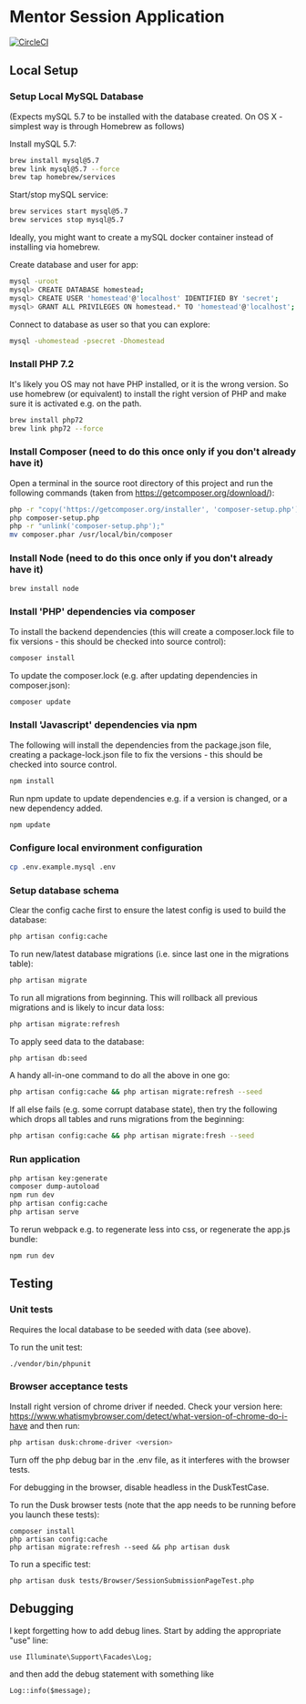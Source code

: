 # Mentor Session Application

[![CircleCI](https://circleci.com/gh/the-kids-network/impact-capture-form.svg?style=svg)](https://circleci.com/gh/the-kids-network/impact-capture-form)

## Local Setup

### Setup Local MySQL Database

(Expects mySQL 5.7 to be installed with the database created.
On OS X - simplest way is through Homebrew as follows)

Install mySQL 5.7:
```bash
brew install mysql@5.7
brew link mysql@5.7 --force
brew tap homebrew/services
```

Start/stop mySQL service:
```bash
brew services start mysql@5.7
brew services stop mysql@5.7
```

Ideally, you might want to create a mySQL docker container instead of installing via homebrew.

Create database and user for app:
```bash
mysql -uroot
mysql> CREATE DATABASE homestead;
mysql> CREATE USER 'homestead'@'localhost' IDENTIFIED BY 'secret';
mysql> GRANT ALL PRIVILEGES ON homestead.* TO 'homestead'@'localhost';
```

Connect to database as user so that you can explore:
```bash
mysql -uhomestead -psecret -Dhomestead
```

### Install PHP 7.2

It's likely you OS may not have PHP installed, or it is the wrong version. So use homebrew (or equivalent) to install the right version of PHP and make sure it is activated e.g. on the path.

```bash
brew install php72
brew link php72 --force
```

### Install Composer (need to do this once only if you don't already have it)

Open a terminal in the source root directory of this project and run the following commands (taken from https://getcomposer.org/download/):

```bash
php -r "copy('https://getcomposer.org/installer', 'composer-setup.php');"
php composer-setup.php
php -r "unlink('composer-setup.php');"
mv composer.phar /usr/local/bin/composer
```

### Install Node  (need to do this once only if you don't already have it)

```bash
brew install node
```

### Install 'PHP' dependencies via composer

To install the backend dependencies (this will create a composer.lock file to fix versions - this should be checked into source control):

```bash
composer install
```

To update the composer.lock (e.g. after updating dependencies in composer.json):

```bash
composer update
```

### Install 'Javascript' dependencies via npm

The following will install the dependencies from the package.json file, creating a package-lock.json file to fix the versions - this should be checked into source control.

```bash
npm install
```

Run npm update to update dependencies e.g. if a version is changed, or a new dependency added.

```bash
npm update
```

### Configure local environment configuration

```bash
cp .env.example.mysql .env
```

### Setup database schema

Clear the config cache first to ensure the latest config is used to build the database:

```bash
php artisan config:cache
```

To run new/latest database migrations (i.e. since last one in the migrations table):

```bash
php artisan migrate
```

To run all migrations from beginning. This will rollback all previous migrations and is likely to incur data loss:

```bash
php artisan migrate:refresh
```

To apply seed data to the database:

```bash
php artisan db:seed
```

A handy all-in-one command to do all the above in one go:

```bash
php artisan config:cache && php artisan migrate:refresh --seed
```

If all else fails (e.g. some corrupt database state), then try the following which drops all tables and runs migrations from the beginning:

```bash
php artisan config:cache && php artisan migrate:fresh --seed
```

### Run application

```bash
php artisan key:generate
composer dump-autoload
npm run dev
php artisan config:cache
php artisan serve
```

To rerun webpack e.g. to regenerate less into css, or regenerate the app.js bundle:
```
npm run dev
```

## Testing

### Unit tests

Requires the local database to be seeded with data (see above).

To run the unit test:

```
./vendor/bin/phpunit
```

### Browser acceptance tests

Install right version of chrome driver if needed. Check your version here: https://www.whatismybrowser.com/detect/what-version-of-chrome-do-i-have and then run:

```bash
php artisan dusk:chrome-driver <version>
```

Turn off the php debug bar in the .env file, as it interferes with the browser tests.

For debugging in the browser, disable headless in the DuskTestCase.

To run the Dusk browser tests (note that the app needs to be running before you launch these tests): 

```
composer install
php artisan config:cache
php artisan migrate:refresh --seed && php artisan dusk
```

To run a specific test:

```
php artisan dusk tests/Browser/SessionSubmissionPageTest.php 
```


## Debugging

I kept forgetting how to add debug lines. Start by adding the appropriate "use" line:
```
use Illuminate\Support\Facades\Log;
```
and then add the debug statement with something like
```
Log::info($message);
```